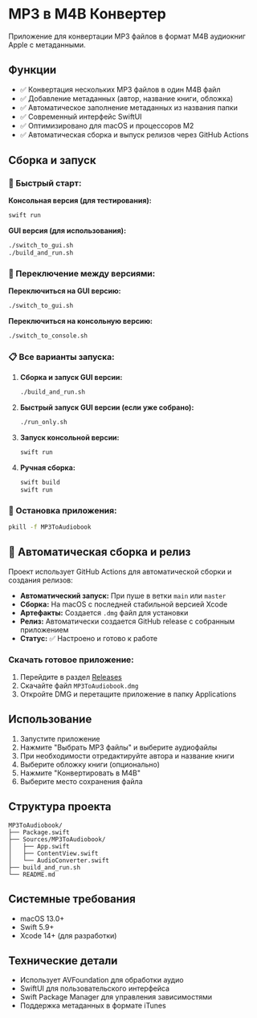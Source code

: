 # MP3 в M4B Конвертер

Приложение для конвертации MP3 файлов в формат M4B аудиокниг Apple с метаданными.

## Функции

- ✅ Конвертация нескольких MP3 файлов в один M4B файл
- ✅ Добавление метаданных (автор, название книги, обложка)
- ✅ Автоматическое заполнение метаданных из названия папки
- ✅ Современный интерфейс SwiftUI
- ✅ Оптимизировано для macOS и процессоров M2
- ✅ Автоматическая сборка и выпуск релизов через GitHub Actions

## Сборка и запуск

### 🚀 Быстрый старт:

**Консольная версия (для тестирования):**
```bash
swift run
```

**GUI версия (для использования):**
```bash
./switch_to_gui.sh
./build_and_run.sh
```

### 🔄 Переключение между версиями:

**Переключиться на GUI версию:**
```bash
./switch_to_gui.sh
```

**Переключиться на консольную версию:**
```bash
./switch_to_console.sh
```

### 📋 Все варианты запуска:

1. **Сборка и запуск GUI версии:**
   ```bash
   ./build_and_run.sh
   ```

2. **Быстрый запуск GUI версии (если уже собрано):**
   ```bash
   ./run_only.sh
   ```

3. **Запуск консольной версии:**
   ```bash
   swift run
   ```

4. **Ручная сборка:**
   ```bash
   swift build
   swift run
   ```

### 🛑 Остановка приложения:
```bash
pkill -f MP3ToAudiobook
```

## 🚀 Автоматическая сборка и релиз

Проект использует GitHub Actions для автоматической сборки и создания релизов:

- **Автоматический запуск:** При пуше в ветки `main` или `master`
- **Сборка:** На macOS с последней стабильной версией Xcode
- **Артефакты:** Создается `.dmg` файл для установки
- **Релиз:** Автоматически создается GitHub release с собранным приложением
- **Статус:** ✅ Настроено и готово к работе

### Скачать готовое приложение:
1. Перейдите в раздел [Releases](https://github.com/iwizard7/mp3_to_audiobook/releases)
2. Скачайте файл `MP3ToAudiobook.dmg`
3. Откройте DMG и перетащите приложение в папку Applications

## Использование

1. Запустите приложение
2. Нажмите "Выбрать MP3 файлы" и выберите аудиофайлы
3. При необходимости отредактируйте автора и название книги
4. Выберите обложку книги (опционально)
5. Нажмите "Конвертировать в M4B"
6. Выберите место сохранения файла

## Структура проекта

```
MP3ToAudiobook/
├── Package.swift
├── Sources/MP3ToAudiobook/
│   ├── App.swift
│   ├── ContentView.swift
│   └── AudioConverter.swift
├── build_and_run.sh
└── README.md
```

## Системные требования

- macOS 13.0+
- Swift 5.9+
- Xcode 14+ (для разработки)

## Технические детали

- Использует AVFoundation для обработки аудио
- SwiftUI для пользовательского интерфейса
- Swift Package Manager для управления зависимостями
- Поддержка метаданных в формате iTunes